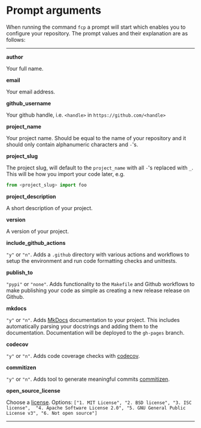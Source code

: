 # Prompt arguments

When running the command ``fcp`` a prompt will start which enables you to configure your repository. The
prompt values and their explanation are as follows:

---

**author**

 Your full name.

**email**

Your email address.

**github_username**

Your github handle, i.e. `<handle>` in `https://github.com/<handle>`

**project_name**

Your project name. Should be equal to the name of your repository
and it should only contain alphanumeric characters and `-`'s.

**project_slug**

The project slug, will default to the `project_name` with all `-`'s
replaced with `_`. This will be how you import your code later, e.g.

``` python
from <project_slug> import foo
```

**project_description**

A short description of your project.

**version**

A version of your project.

**include_github_actions**

`"y"` or `"n"`. Adds a `.github` directory with various actions and
workflows to setup the environment and run code formatting checks
and unittests.

**publish_to**

`"pypi"` or `"none"`. Adds functionality to the
`Makefile` and Github workflows to make publishing your code as
simple as creating a new release release on Github.

**mkdocs**

`"y"` or `"n"`. Adds [MkDocs](https://www.mkdocs.org/)
documentation to your project. This includes automatically parsing
your docstrings and adding them to the documentation. Documentation
will be deployed to the `gh-pages` branch.

**codecov**

`"y"` or `"n"`. Adds code coverage checks with [codecov](https://about.codecov.io/).

**commitizen**

`"y"` or `"n"`. Adds tool to generate meaningful commits [commitizen](https://commitizen-tools.github.io/commitizen/).

**open_source_license**

Choose a [license](https://choosealicense.com/). Options:
    `["1. MIT License", "2. BSD license", "3. ISC license",  "4. Apache Software License 2.0", "5. GNU General Public License v3", "6. Not open source"]`

---
